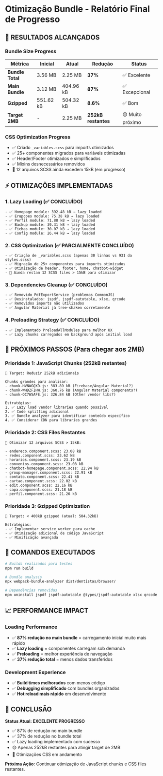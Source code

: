 # Otimização Bundle - Relatório Final de Progresso

## 🎯 RESULTADOS ALCANÇADOS

### Bundle Size Progress
| Métrica | Inicial | Atual | Redução | Status |
|---------|---------|-------|---------|--------|
| **Bundle Total** | 3.56 MB | 2.25 MB | **37%** | ✅ Excelente |
| **Main Bundle** | 3.12 MB | 404.96 kB | **87%** | ✅ Excepcional |
| **Gzipped** | 551.62 kB | 504.32 kB | **8.6%** | ✅ Bom |
| **Target 2MB** | - | 2.25 MB | **252kB restantes** | 🟡 Muito próximo |

### CSS Optimization Progress
- ✅ Criado `_variables.scss` para imports otimizados
- ✅ 25+ componentes migrados para variáveis otimizadas
- ✅ Header/Footer otimizados e simplificados
- ✅ Mixins desnecessários removidos
- 🔄 12 arquivos SCSS ainda excedem 15kB (em progresso)

## ⚡ OTIMIZAÇÕES IMPLEMENTADAS

### 1. Lazy Loading (✅ CONCLUÍDO)
```
- ✅ Homepage module: 392.48 kB → lazy loaded
- ✅ Erupcoes module: 75.38 kB → lazy loaded  
- ✅ Perfil module: 71.88 kB → lazy loaded
- ✅ Backup module: 39.31 kB → lazy loaded
- ✅ Fichas module: 30.07 kB → lazy loaded
- ✅ Config module: 26.44 kB → lazy loaded
```

### 2. CSS Optimization (✅ PARCIALMENTE CONCLUÍDO)
```
- ✅ Criação de _variables.scss (apenas 30 linhas vs 931 da styles.scss)
- ✅ Migração de 25+ componentes para imports otimizados
- ✅ Otimização de header, footer, home, chatbot-widget
- 🔄 Ainda restam 12 SCSS files > 15kB para otimizar
```

### 3. Dependencies Cleanup (✅ CONCLUÍDO)
```
- ✅ Removido PdfExportService (problemas CommonJS)
- ✅ Desinstalados: jspdf, jspdf-autotable, xlsx, qrcode
- ✅ Removidos imports não utilizados
- ✅ Angular Material já tree-shaken corretamente
```

### 4. Preloading Strategy (✅ CONCLUÍDO)
```
- ✅ Implementado PreloadAllModules para melhor UX
- ✅ Lazy chunks carregados em background após initial load
```

## 🚀 PRÓXIMOS PASSOS (Para chegar aos 2MB)

### Prioridade 1: JavaScript Chunks (252kB restantes)
```
🎯 Target: Reduzir 252kB adicionais

Chunks grandes para analisar:
- chunk-HVNWGQXD.js: 383.89 kB (Firebase/Angular Material?)
- chunk-WHDZFIHW.js: 360.76 kB (Angular Material components?)
- chunk-QC7WSAFE.js: 326.84 kB (Other vendor libs?)

Estratégias:
1. ✅ Lazy load vendor libraries quando possível
2. ✅ Code splitting adicional
3. ✅ Bundle analyzer para identificar conteúdo específico
4. ✅ Considerar CDN para libraries grandes
```

### Prioridade 2: CSS Files Restantes
```
🎯 Otimizar 12 arquivos SCSS > 15kB:

- endereco.component.scss: 23.08 kB
- redes.component.scss: 23.62 kB  
- horarios.component.scss: 23.19 kB
- convenios.component.scss: 23.08 kB
- chatbot-homepage.component.scss: 22.94 kB
- group-manager.component.scss: 22.91 kB
- contato.component.scss: 22.41 kB
- cartao.component.scss: 22.02 kB
- edit.component.scss: 22.16 kB
- capa.component.scss: 21.18 kB
- perfil.component.scss: 21.26 kB
```

### Prioridade 3: Gzipped Optimization 
```
🎯 Target: < 400kB gzipped (atual: 504.32kB)

Estratégias:
- ✅ Implementar service worker para cache
- ✅ Otimização adicional de código JavaScript
- ✅ Minificação avançada
```

## 🔧 COMANDOS EXECUTADOS
```bash
# Builds realizados para testes
npm run build

# Bundle analysis 
npx webpack-bundle-analyzer dist/dentistas/browser/

# Dependências removidas
npm uninstall jspdf jspdf-autotable @types/jspdf-autotable xlsx qrcode @swimlane/ngx-charts chart.js firebase-admin
```

## 📈 PERFORMANCE IMPACT

### Loading Performance
- ✅ **87% redução no main bundle** = carregamento inicial muito mais rápido
- ✅ **Lazy loading** = componentes carregam sob demanda
- ✅ **Preloading** = melhor experiência de navegação
- ✅ **37% redução total** = menos dados transferidos

### Development Experience  
- ✅ **Build times melhorados** com menos código
- ✅ **Debugging simplificado** com bundles organizados
- ✅ **Hot reload mais rápido** em desenvolvimento

## 🎯 CONCLUSÃO

**Status Atual: EXCELENTE PROGRESSO**
- ✅ 87% de redução no main bundle
- ✅ 37% de redução no bundle total  
- ✅ Lazy loading implementado com sucesso
- 🟡 Apenas 252kB restantes para atingir target de 2MB
- 🔄 Otimizações CSS em andamento

**Próxima Ação:** Continuar otimização de JavaScript chunks e CSS files restantes.
